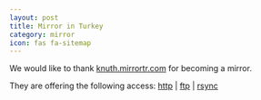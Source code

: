 ```yaml
---
layout: post
title: Mirror in Turkey
category: mirror
icon: fas fa-sitemap
---
```


We would like to thank [knuth.mirrortr.com](http://knuth.mirrortr.com/blackarch) for becoming a mirror.

They are offering the following access: [http](http://knuth.mirrortr.com/blackarch) | [ftp](ftp://knuth.mirrortr.com/blackarch) | [rsync](rsync://knuth.mirrortr.com/blackarch)
